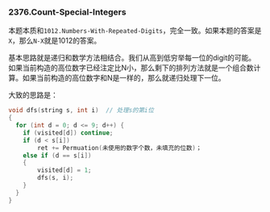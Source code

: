### 2376.Count-Special-Integers

本题本质和`1012.Numbers-With-Repeated-Digits`，完全一致。如果本题的答案是`X`，那么`N-X`就是1012的答案。

基本思路就是递归和数学方法相结合。我们从高到低穷举每一位的digit的可能。如果当前构造的高位数字已经注定比N小，那么剩下的排列方法就是一个组合数计算。如果当前构造的高位数字和N是一样的，那么就递归处理下一位。

大致的思路是：
```cpp
void dfs(string s, int i)  // 处理s的第i位
{  
  for (int d = 0; d <= 9; d++) {
    if (visited[d]) continue;
    if (d < s[i]) 
        ret += Permuation(未使用的数字个数，未填充的位数)；  
    else if (d == s[i])
    {
        visited[d] = 1;
        dfs(s, i);
    }
  }
}  
```
